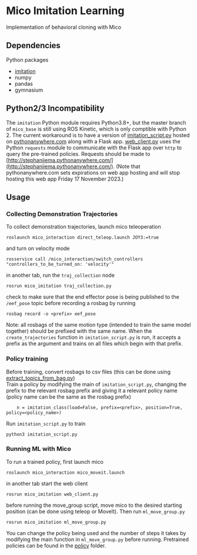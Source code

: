 # Mico Imitation Learning
Implementation of behavioral cloning with Mico
## Dependencies
Python packages
- [imitation](https://imitation.readthedocs.io/en/latest/)
- numpy
- pandas
- gymnasium

## Python2/3 Incompatibility
The `imitation` Python module requires Python3.8+, but the master branch of `mico_base` is still using ROS Kinetic, which is only comptible with Python 2. The current workaround is to have a version of [imitation_script.py](src/imitation_script.py) hosted on [pythonanywhere.com](https://www.pythonanywhere.com/) along with a Flask app. [web_client.py](src/web_client.py) uses the Python `requests` module to communicate with the Flask app over `http` to query the pre-trained policies. Requests should be made to [http://stephaniiema.pythonanywhere.com/](http://stephaniiema.pythonanywhere.com/). (Note that pythonanywhere.com sets expirations on web app hosting and will stop hosting this web app Friday 17 November 2023.)

## Usage
### Collecting Demonstration Trajectories
To collect demonstration trajectories, launch mico teleoperation
```
roslaunch mico_interaction direct_teleop.launch JOY3:=true
```
and turn on velocity mode
```
rosservice call /mico_interaction/switch_controllers "controllers_to_be_turned_on: 'velocity'"  
```
in another tab, run the `traj_collection` node
```
rosrun mico_imitation traj_collection.py
```
check to make sure that the end effector pose is being published to the `/eef_pose` topic before recording a rosbag by running
```
rosbag record -o <prefix> eef_pose
```
Note: all rosbags of the same motion type (intended to train the same model together) should be prefixed with the same name. When the `create_trajectories` function in `imitation_script.py` is run, it accepts a prefix as the argument and trains on all files which begin with that prefix.

### Policy training
Before training, convert rosbags to csv files (this can be done using [extract_topics_from_bag.py](extract_topics_from_bag.py))  
Train a policy by modifying the main of `imitation_script.py`, changing the prefix to the relevant rosbag prefix and giving it a relevant policy name (policy name can be the same as the rosbag prefix)
```
    n = imitation_class(load=False, prefix=<prefix>, position=True, policy=<policy_name>)
```
Run `imitation_script.py` to train
```
python3 imitation_script.py
```

### Running ML with Mico
To run a trained policy, first launch mico
```
roslaunch mico_interaction mico_moveit.launch
```
in another tab start the web client
```
rosrun mico_imitation web_client.py
```
before running the move_group script, move mico to the desired starting position (can be done using teleop or MoveIt). Then run `ml_move_group.py`
```
rosrun mico_imitation ml_move_group.py
```
You can change the policy being used and the number of steps it takes by modifying the main function in `ml_move_group.py` before running. Pretrained policies can be found in the [policy](policy/) folder.